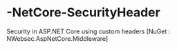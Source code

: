 # -NetCore-SecurityHeader
Security in ASP.NET Core using custom headers [NuGet : NWebsec.AspNetCore.Middleware]
